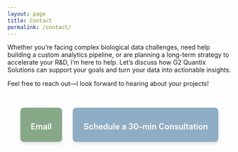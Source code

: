 ```yaml
---
layout: page
title: Contact
permalink: /contact/
---
```


Whether you’re facing complex biological data challenges, need help building a custom analytics pipeline, or are planning a long-term strategy to accelerate your R&D, I’m here to help. Let’s discuss how G2 Quantix Solutions can support your goals and turn your data into actionable insights.

Feel free to reach out—I look forward to hearing about your projects!

<!-- Contact Panel -->
<div style="display: flex; gap: 1.5rem; margin-top: 2rem; justify-content: center; flex-wrap: wrap;">

  <a href="mailto:info@g2quantix.com" style="
      flex: 1 1 250px;
      max-width: 300px;
      background-color:rgb(135, 169, 136); /* green */
      color: white;
      text-decoration: none;
      padding: 1.5rem;
      border-radius: 8px;
      display: flex;
      flex-direction: column;
      align-items: center;
      box-shadow: 0 4px 6px rgba(0,0,0,0.1);
      transition: background-color 0.3s ease;
  " onmouseover="this.style.backgroundColor='#45a049'" onmouseout="this.style.backgroundColor='#4CAF50'">
    <i class="fas fa-envelope" style="font-size: 2rem; margin-bottom: 0.5rem;"></i>
    <span style="font-size: 1.125rem; font-weight: 600;">Email</span>
  </a>

  <a href="https://outlook.office.com/bookwithme/user/b3cdb49b33584fb39fc10c514aba9674@g2quantix.com/meetingtype/ikrOLwZbnE2sWyfVUiJmkQ2?bookingcode=4977b1e5-c61e-4570-8497-7e612efdd1c1&anonymous&ep=mlink" target="_blank" rel="noopener" style="
      flex: 1 1 250px;
      max-width: 300px;
      background-color:rgb(143, 173, 196); /* Microsoft blue */
      color: white;
      text-decoration: none;
      padding: 1.5rem;
      border-radius: 8px;
      display: flex;
      flex-direction: column;
      align-items: center;
      box-shadow: 0 4px 6px rgba(0,0,0,0.1);
      transition: background-color 0.3s ease;
  " onmouseover="this.style.backgroundColor='#005A9E'" onmouseout="this.style.backgroundColor='#0078D4'">
    <i class="fas fa-calendar-alt" style="font-size: 2rem; margin-bottom: 0.5rem;"></i>
    <span style="font-size: 1.125rem; font-weight: 600; text-align: center;">Schedule a 30-min Consultation</span>
  </a>

</div>
